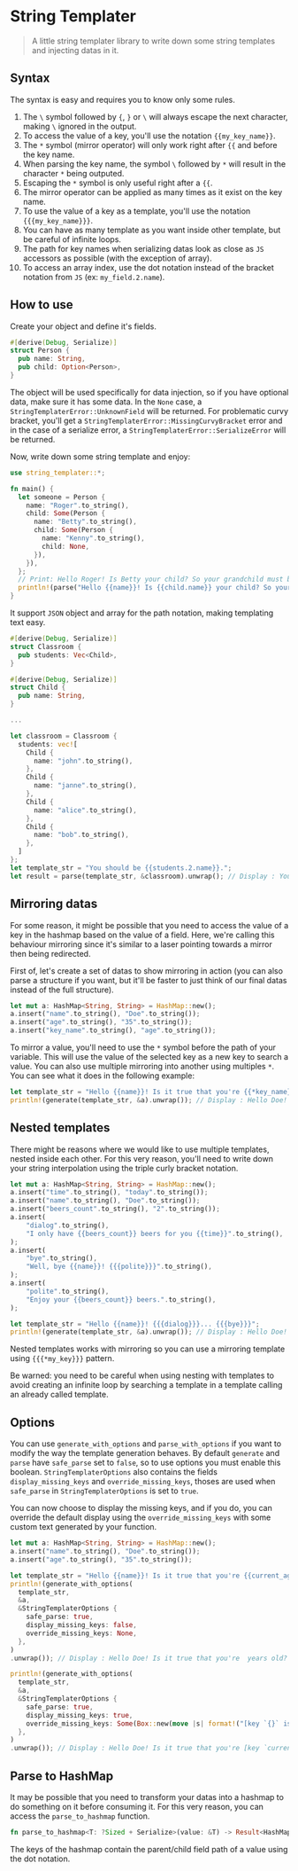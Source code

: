 # String Templater

> A little string templater library to write down some string templates and injecting datas in it.

## Syntax

The syntax is easy and requires you to know only some rules.
1. The `\` symbol followed by `{`, `}` or `\` will always escape the next character, making `\` ignored in the output.
2. To access the value of a key, you'll use the notation `{{my_key_name}}`.
3. The `*` symbol (mirror operator) will only work right after `{{` and before the key name.
4. When parsing the key name, the symbol `\` followed by `*` will result in the character `*` being outputed.
5. Escaping the `*` symbol is only useful right after a `{{`.
6. The mirror operator can be applied as many times as it exist on the key name.
7. To use the value of a key as a template, you'll use the notation `{{{my_key_name}}}`.
8. You can have as many template as you want inside other template, but be careful of infinite loops.
9. The path for key names when serializing datas look as close as `JS` accessors as possible (with the exception of array).
10. To access an array index, use the dot notation instead of the bracket notation from `JS` (ex: `my_field.2.name`).

## How to use

Create your object and define it's fields.

```rs
#[derive(Debug, Serialize)]
struct Person {
  pub name: String,
  pub child: Option<Person>,
}
```

The object will be used specifically for data injection, so if you have optional data, make sure it has some data.
In the `None` case, a `StringTemplaterError::UnknownField` will be returned.
For problematic curvy bracket, you'll get a `StringTemplaterError::MissingCurvyBracket` error and in the case of a serialize error, a `StringTemplaterError::SerializeError` will be returned.

Now, write down some string template and enjoy:
```rs
use string_templater::*;

fn main() {
  let someone = Person {
    name: "Roger".to_string(),
    child: Some(Person {
      name: "Betty".to_string(),
      child: Some(Person {
        name: "Kenny".to_string(),
        child: None,
      }),
    }),
  };
  // Print: Hello Roger! Is Betty your child? So your grandchild must be Kenny.
  println!(parse("Hello {{name}}! Is {{child.name}} your child? So your grandchild must be {{child.child.name}}.", &someone).unwrap());
}
```

It support `JSON` object and array for the path notation, making templating text easy.

```rs
#[derive(Debug, Serialize)]
struct Classroom {
  pub students: Vec<Child>,
}

#[derive(Debug, Serialize)]
struct Child {
  pub name: String,
}

...

let classroom = Classroom {
  students: vec![
    Child {
      name: "john".to_string(),
    },
    Child {
      name: "janne".to_string(),
    },
    Child {
      name: "alice".to_string(),
    },
    Child {
      name: "bob".to_string(),
    },
  ]
};
let template_str = "You should be {{students.2.name}}.";
let result = parse(template_str, &classroom).unwrap(); // Display : You should be alice.
```

## Mirroring datas

For some reason, it might be possible that you need to access the value of a key in the hashmap based on the value of a field. Here, we're calling this behaviour mirroring since it's similar to a laser pointing towards a mirror then being redirected.

First of, let's create a set of datas to show mirroring in action (you can also parse a structure if you want, but it'll be faster to just think of our final datas instead of the full structure).
```rs
let mut a: HashMap<String, String> = HashMap::new();
a.insert("name".to_string(), "Doe".to_string());
a.insert("age".to_string(), "35".to_string());
a.insert("key_name".to_string(), "age".to_string());
```

To mirror a value, you'll need to use the `*` symbol before the path of your variable. This will use the value of the selected key as a new key to search a value. You can also use multiple mirroring into another using multiples `*`.
You can see what it does in the following example:
```rs
let template_str = "Hello {{name}}! Is it true that you're {{*key_name}} years old?";
println!(generate(template_str, &a).unwrap()); // Display : Hello Doe! Is it true that you're 35 years old?
```

## Nested templates

There might be reasons where we would like to use multiple templates, nested inside each other. For this very reason, you'll need to write down your string interpolation using the triple curly bracket notation.

```rs
let mut a: HashMap<String, String> = HashMap::new();
a.insert("time".to_string(), "today".to_string());
a.insert("name".to_string(), "Doe".to_string());
a.insert("beers_count".to_string(), "2".to_string());
a.insert(
    "dialog".to_string(),
    "I only have {{beers_count}} beers for you {{time}}".to_string(),
);
a.insert(
    "bye".to_string(),
    "Well, bye {{name}}! {{{polite}}}".to_string(),
);
a.insert(
    "polite".to_string(),
    "Enjoy your {{beers_count}} beers.".to_string(),
);

let template_str = "Hello {{name}}! {{{dialog}}}... {{{bye}}}";
println!(generate(template_str, &a).unwrap()); // Display : Hello Doe! I only have 2 beers for you today... Well, bye Doe! Enjoy your 2 beers.
```

Nested templates works with mirroring so you can use a mirroring template using `{{{*my_key}}}` pattern.

Be warned: you need to be careful when using nesting with templates to avoid creating an infinite loop by searching a template in a template calling an already called template.

## Options

You can use `generate_with_options` and `parse_with_options` if you want to modify the way the template generation behaves.
By default `generate` and `parse` have `safe_parse` set to `false`, so to use options you must enable this boolean.
`StringTemplaterOptions` also contains the fields `display_missing_keys` and `override_missing_keys`, thoses are used when `safe_parse` in `StringTemplaterOptions` is set to `true`.

You can now choose to display the missing keys, and if you do, you can override the default display using the `override_missing_keys` with some custom text generated by your function.

```rs
let mut a: HashMap<String, String> = HashMap::new();
a.insert("name".to_string(), "Doe".to_string());
a.insert("age".to_string(), "35".to_string());

let template_str = "Hello {{name}}! Is it true that you're {{current_age}} years old?";
println!(generate_with_options(
  template_str,
  &a,
  &StringTemplaterOptions {
    safe_parse: true,
    display_missing_keys: false,
    override_missing_keys: None,
  },
)
.unwrap()); // Display : Hello Doe! Is it true that you're  years old?

println!(generate_with_options(
  template_str,
  &a,
  &StringTemplaterOptions {
    safe_parse: true,
    display_missing_keys: true,
    override_missing_keys: Some(Box::new(move |s| format!("[key `{}` is missing]", s))),
  },
)
.unwrap()); // Display : Hello Doe! Is it true that you're [key `current_age` is missing] years old?
```

## Parse to HashMap

It may be possible that you need to transform your datas into a hashmap to do something on it before consuming it.
For this very reason, you can access the `parse_to_hashmap` function.

```rs
fn parse_to_hashmap<T: ?Sized + Serialize>(value: &T) -> Result<HashMap<String, String>, StringTemplaterError>;
```

The keys of the hashmap contain the parent/child field path of a value using the dot notation.
